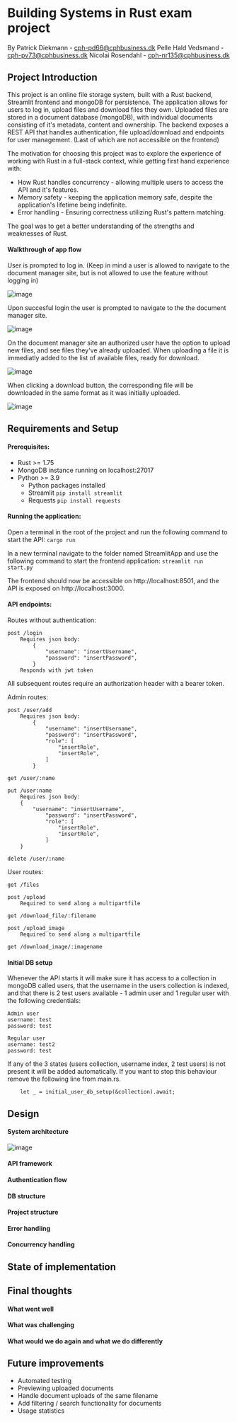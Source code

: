 # Building Systems in Rust exam project
By 
Patrick Diekmann - cph-pd66@cphbusiness.dk
Pelle Hald Vedsmand - cph-pv73@cphbusiness.dk
Nicolai Rosendahl - cph-nr135@cphbusiness.dk

## Project Introduction

This project is an online file storage system, built with a Rust backend, Streamlit frontend and mongoDB for persistence. The application allows for users to log in, upload files and download files they own. Uploaded files are stored in a document database (mongoDB), with individual documents consisting of it's metadata, content and ownership. The backend exposes a REST API that handles authentication, file upload/download and endpoints for user management. (Last of which are not accessible on the frontend)

The motivation for choosing this project was to explore the experience of working with Rust in a full-stack context, while getting first hand experience with: 
* How Rust handles concurrency - allowing multiple users to access the API and it's features.
* Memory safety - keeping the application memory safe, despite the application's lifetime being indefinite.
* Error handling - Ensuring correctness utilizing Rust's pattern matching.

The goal was to get a better understanding of the strengths and weaknesses of Rust. 

#### Walkthrough of app flow

User is prompted to log in. (Keep in mind a user is allowed to navigate to the document manager site, but is not allowed to use the feature without logging in)

![image](documentation/login.png)

Upon succesful login the user is prompted to navigate to the the document manager site.

![image](documentation/login_success.png)

On the document manager site an authorized user have the option to upload new files, and see files they've already uploaded. When uploading a file it is immediatly added to the list of available files, ready for download.

![image](documentation/file_upload_success.png)

When clicking a download button, the corresponding file will be downloaded in the same format as it was initially uploaded.

![image](documentation/download_success.png)

## Requirements and Setup

#### Prerequisites:
* Rust >= 1.75
* MongoDB instance running on localhost:27017
* Python >= 3.9
    * Python packages installed
    * Streamlit ```pip install streamlit```
    * Requests ```pip install requests```

#### Running the application:
Open a terminal in the root of the project and run the following command to start the API:
```cargo run```

In a new terminal navigate to the folder named StreamlitApp and use the following command to start the frontend application:
```streamlit run start.py```

The frontend should now be accessible on http://localhost:8501, and the API is exposed on http://localhost:3000.

#### API endpoints:
Routes without authentication:
```
post /login
    Requires json body:
        {
            "username": "insertUsername",
            "password": "insertPassword",
        }
    Responds with jwt token 
```
All subsequent routes require an authorization header with a bearer token.

Admin routes:
```
post /user/add
    Requires json body:
        {
            "username": "insertUsername",
            "password": "insertPassword",
            "role": [
                "insertRole",
                "insertRole",
            ]
        }

get /user/:name

put /user:name
    Requires json body:
    {
        "username": "insertUsername",
            "password": "insertPassword",
            "role": [
                "insertRole",
                "insertRole",
            ]
    }

delete /user/:name
```

User routes:
```
get /files

post /upload
    Required to send along a multipartfile

get /download_file/:filename

post /upload_image
    Required to send along a multipartfile

get /download_image/:imagename
```

#### Initial DB setup

Whenever the API starts it will make sure it has access to a collection in mongoDB called users, that the username in the users collection is indexed, and that there is 2 test users available - 1 admin user and 1 regular user with the following credentials: 

```
Admin user
username: test
password: test

Regular user
username: test2
password: test
```

If any of the 3 states (users collection, username index, 2 test users) is not present it will be added automatically. If you want to stop this behaviour remove the following line from main.rs.

```
    let _ = initial_user_db_setup(&collection).await;
```

## Design

#### System architecture

![image](documentation/system_architecture.png)

#### API framework

#### Authentication flow

#### DB structure

#### Project structure

#### Error handling

#### Concurrency handling

## State of implementation

## Final thoughts

#### What went well

#### What was challenging

#### What would we do again and what we do differently

## Future improvements
* Automated testing
* Previewing uploaded documents
* Handle document uploads of the same filename
* Add filtering / search functionality for documents
* Usage statistics